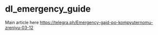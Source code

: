 # dl_emergency_guide
Main article here https://telegra.ph/Emergency-gajd-po-kompyuternomu-zreniyu-03-12
